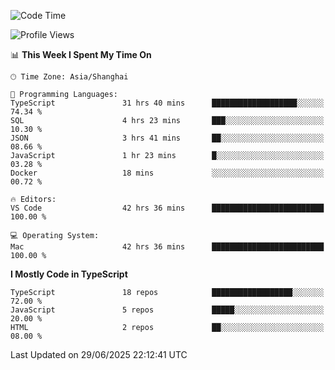 <!--START_SECTION:waka-->
![Code Time](http://img.shields.io/badge/Code%20Time-7%2C894%20hrs%2044%20mins-blue)

![Profile Views](http://img.shields.io/badge/Profile%20Views-1-blue)

📊 **This Week I Spent My Time On** 

```text
🕑︎ Time Zone: Asia/Shanghai

💬 Programming Languages: 
TypeScript               31 hrs 40 mins      ███████████████████░░░░░░   74.34 % 
SQL                      4 hrs 23 mins       ███░░░░░░░░░░░░░░░░░░░░░░   10.30 % 
JSON                     3 hrs 41 mins       ██░░░░░░░░░░░░░░░░░░░░░░░   08.66 % 
JavaScript               1 hr 23 mins        █░░░░░░░░░░░░░░░░░░░░░░░░   03.28 % 
Docker                   18 mins             ░░░░░░░░░░░░░░░░░░░░░░░░░   00.72 % 

🔥 Editors: 
VS Code                  42 hrs 36 mins      █████████████████████████   100.00 % 

💻 Operating System: 
Mac                      42 hrs 36 mins      █████████████████████████   100.00 % 
```

**I Mostly Code in TypeScript** 

```text
TypeScript               18 repos            ██████████████████░░░░░░░   72.00 % 
JavaScript               5 repos             █████░░░░░░░░░░░░░░░░░░░░   20.00 % 
HTML                     2 repos             ██░░░░░░░░░░░░░░░░░░░░░░░   08.00 % 
```




 Last Updated on 29/06/2025 22:12:41 UTC
<!--END_SECTION:waka-->
